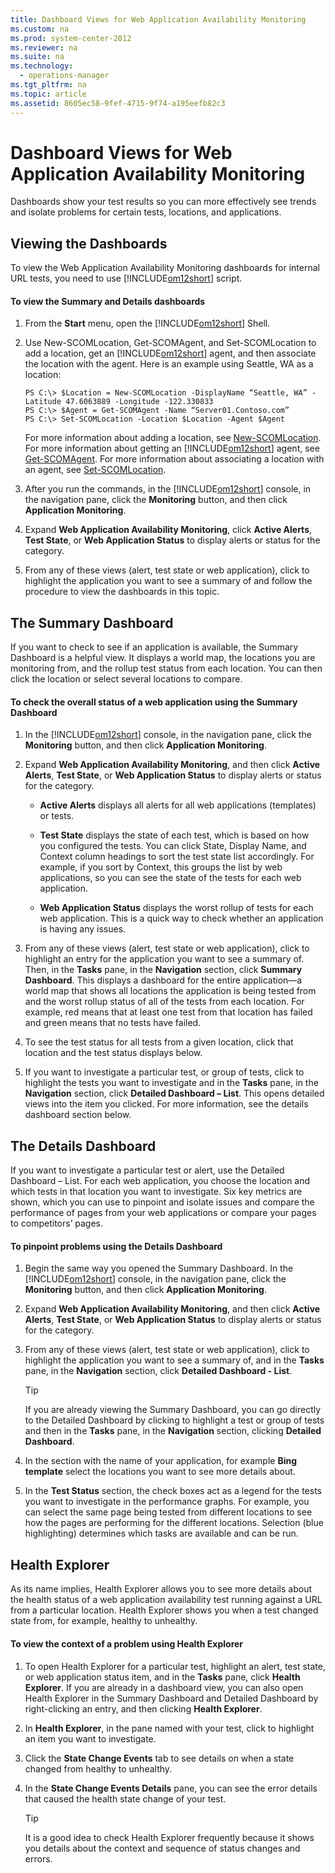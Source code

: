 ```yaml
---
title: Dashboard Views for Web Application Availability Monitoring
ms.custom: na
ms.prod: system-center-2012
ms.reviewer: na
ms.suite: na
ms.technology: 
  - operations-manager
ms.tgt_pltfrm: na
ms.topic: article
ms.assetid: 8605ec58-9fef-4715-9f74-a195eefb82c3
---
```

# Dashboard Views for Web Application Availability Monitoring
Dashboards show your test results so you can more effectively see trends and isolate problems for certain tests, locations, and applications.

## Viewing the Dashboards
To view the Web Application Availability Monitoring dashboards for internal URL tests, you need to use [!INCLUDE[om12short](./Token/om12short_md.md)] script.

#### To view the Summary and Details dashboards

1.  From the **Start** menu, open the [!INCLUDE[om12short](./Token/om12short_md.md)] Shell.

2.  Use New\-SCOMLocation, Get\-SCOMAgent, and Set\-SCOMLocation to add a location, get an [!INCLUDE[om12short](./Token/om12short_md.md)] agent, and then associate the location with the agent. Here is an example using Seattle, WA as a location:

    ```
    PS C:\> $Location = New-SCOMLocation -DisplayName “Seattle, WA” -Latitude 47.6063889 -Longitude -122.330833
    PS C:\> $Agent = Get-SCOMAgent -Name “Server01.Contoso.com” 
    PS C:\> Set-SCOMLocation -Location $Location -Agent $Agent
    ```

    For more information about adding a location, see [New\-SCOMLocation](http://go.microsoft.com/fwlink/?LinkId=235473). For more information about getting an [!INCLUDE[om12short](./Token/om12short_md.md)] agent, see [Get\-SCOMAgent](http://go.microsoft.com/fwlink/?LinkID=187686). For more information about associating a location with an agent, see [Set\-SCOMLocation](http://go.microsoft.com/fwlink/?LinkId=235479).

3.  After you run the commands, in the [!INCLUDE[om12short](./Token/om12short_md.md)] console, in the navigation pane, click the **Monitoring** button, and then click **Application Monitoring**.

4.  Expand **Web Application Availability Monitoring**, click **Active Alerts**, **Test State**, or **Web Application Status** to display alerts or status for the category.

5.  From any of these views \(alert, test state or web application\), click to highlight the application you want to see a summary of and follow the procedure to view the dashboards in this topic.

## The Summary Dashboard
If you want to check to see if an application is available, the Summary Dashboard is a helpful view. It displays a world map, the locations you are monitoring from, and the rollup test status from each location. You can then click the location or select several locations to compare.

#### To check the overall status of a web application using the Summary Dashboard

1.  In the [!INCLUDE[om12short](./Token/om12short_md.md)] console, in the navigation pane, click the **Monitoring** button, and then click **Application Monitoring**.

2.  Expand **Web Application Availability Monitoring**, and then click **Active Alerts**, **Test State**, or **Web Application Status** to display alerts or status for the category.

    -   **Active Alerts** displays all alerts for all web applications \(templates\) or tests.

    -   **Test State** displays the state of each test, which is based on how you configured the tests. You can click State, Display Name, and Context column headings to sort the test state list accordingly. For example, if you sort by Context, this groups the list by web applications, so you can see the state of the tests for each web application.

    -   **Web Application Status** displays the worst rollup of tests for each web application. This is a quick way to check whether an application is having any issues.

3.  From any of these views \(alert, test state or web application\), click to highlight an entry for the application you want to see a summary of. Then, in the **Tasks** pane, in the **Navigation** section, click **Summary Dashboard**. This displays a dashboard for the entire application—a world map that shows all locations the application is being tested from and the worst rollup status of all of the tests from each location. For example, red means that at least one test from that location has failed and green means that no tests have failed.

4.  To see the test status for all tests from a given location, click that location and the test status displays below.

5.  If you want to investigate a particular test, or group of tests, click to highlight the tests you want to investigate and in the **Tasks** pane, in the **Navigation** section, click **Detailed Dashboard – List**. This opens detailed views into the item you clicked. For more information, see the details dashboard section below.

## The Details Dashboard
If you want to investigate a particular test or alert, use the Detailed Dashboard – List. For each web application, you choose the location and which tests in that location you want to investigate. Six key metrics are shown, which you can use to pinpoint and isolate issues and compare the performance of pages from your web applications or compare your pages to competitors’ pages.

#### To pinpoint problems using the Details Dashboard

1.  Begin the same way you opened the Summary Dashboard. In the [!INCLUDE[om12short](./Token/om12short_md.md)] console, in the navigation pane, click the **Monitoring** button, and then click **Application Monitoring**.

2.  Expand **Web Application Availability Monitoring**, and then click **Active Alerts**, **Test State**, or **Web Application Status** to display alerts or status for the category.

3.  From any of these views \(alert, test state or web application\), click to highlight the application you want to see a summary of, and in the **Tasks** pane, in the **Navigation** section, click **Detailed Dashboard \- List**.

    > [!TIP]
    > If you are already viewing the Summary Dashboard, you can go directly to the Detailed Dashboard by clicking to highlight a test or group of tests and then in the **Tasks** pane, in the **Navigation** section, clicking **Detailed Dashboard**.

4.  In the section with the name of your application, for example **Bing template** select the locations you want to see more details about.

5.  In the **Test Status** section, the check boxes act as a legend for the tests you want to investigate in the performance graphs. For example, you can select the same page being tested from different locations to see how the pages are performing for the different locations. Selection \(blue highlighting\) determines which tasks are available and can be run.

## Health Explorer
As its name implies, Health Explorer allows you to see more details about the health status of a web application availability test running against a URL from a particular location. Health Explorer shows you when a test changed state from, for example, healthy to unhealthy.

#### To view the context of a problem using Health Explorer

1.  To open Health Explorer for a particular test, highlight an alert, test state, or web application status item, and in the **Tasks** pane, click **Health Explorer**. If you are already in a dashboard view, you can also open Health Explorer in the Summary Dashboard and Detailed Dashboard by right\-clicking an entry, and then clicking **Health Explorer**.

2.  In **Health Explorer**, in the pane named with your test, click to highlight an item you want to investigate.

3.  Click the **State Change Events** tab to see details on when a state changed from healthy to unhealthy.

4.  In the **State Change Events Details** pane, you can see the error details that caused the health state change of your test.

    > [!TIP]
    > It is a good idea to check Health Explorer frequently because it shows you details about the context and sequence of status changes and errors.


